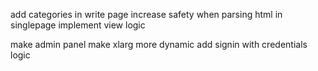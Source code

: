 add categories in write page
increase safety when parsing html in singlepage
implement view logic





make admin panel
make xlarg more dynamic
add signin with credentials logic